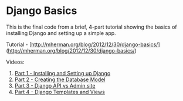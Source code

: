 Django Basics
===============

This is the final code from a brief, 4-part tutorial showing the basics of installing Django and setting up a simple app.

Tutorial - [http://mherman.org/blog/2012/12/30/django-basics/] (http://mherman.org/blog/2012/12/30/django-basics/)

Videos:

1. [Part 1 - Installing and Setting up Django](http://www.youtube.com/watch?v=ZgfGdRYVXjw)
1. [Part 2 - Creating the Database Model](http://www.youtube.com/watch?v=aHLQpo3UHek)
1. [Part 3 - Django API vs Admin site](http://www.youtube.com/watch?v=SEV9Adp-AFQ)
1. [Part 4 - Django Templates and Views ](http://www.youtube.com/watch?v=_cPM7CgG-Fc)
